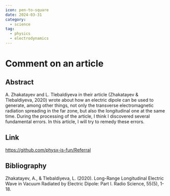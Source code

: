 ```yaml
---
icon: pen-to-square
date: 2024-03-31
category:
  - science
tag:
  - physics
  - electrodynamics
---
```


# Comment on an article

<!-- more -->

## Abstract

A. Zhakatayev and L. Tlebaldiyeva in their article (Zhakatayev & Tlebaldiyeva, 2020) wrote about how an electric dipole can be used to generate, among other things, not only the transverse electromagnetic radiation spreading in the far zone, but also the longitudinal one at the same time. During the processing of the article, I think I discovered several fundamental errors. In this article, I will try to remedy these errors.

## Link

<https://github.com/physx-is-fun/Referral>

## Bibliography

Zhakatayev, A., & Tlebaldiyeva, L. (2020). Long-Range Longitudinal Electric Wave in Vacuum Radiated by Electric Dipole: Part I. Radio Science, 55(5), 1-18.